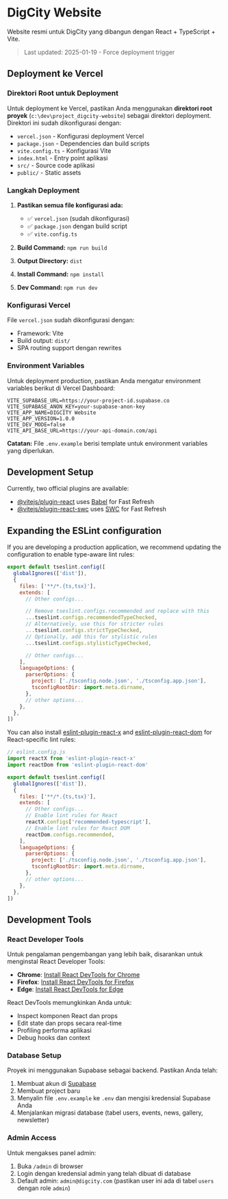 # DigCity Website

Website resmi untuk DigCity yang dibangun dengan React + TypeScript + Vite.

> Last updated: 2025-01-19 - Force deployment trigger

## Deployment ke Vercel

### Direktori Root untuk Deployment

Untuk deployment ke Vercel, pastikan Anda menggunakan **direktori root proyek** (`c:\dev\project_digcity-website`) sebagai direktori deployment. Direktori ini sudah dikonfigurasi dengan:

- `vercel.json` - Konfigurasi deployment Vercel
- `package.json` - Dependencies dan build scripts
- `vite.config.ts` - Konfigurasi Vite
- `index.html` - Entry point aplikasi
- `src/` - Source code aplikasi
- `public/` - Static assets

### Langkah Deployment

1. **Pastikan semua file konfigurasi ada:**
   - ✅ `vercel.json` (sudah dikonfigurasi)
   - ✅ `package.json` dengan build script
   - ✅ `vite.config.ts`

2. **Build Command:** `npm run build`
3. **Output Directory:** `dist`
4. **Install Command:** `npm install`
5. **Dev Command:** `npm run dev`

### Konfigurasi Vercel

File `vercel.json` sudah dikonfigurasi dengan:
- Framework: Vite
- Build output: `dist/`
- SPA routing support dengan rewrites

### Environment Variables

Untuk deployment production, pastikan Anda mengatur environment variables berikut di Vercel Dashboard:

```
VITE_SUPABASE_URL=https://your-project-id.supabase.co
VITE_SUPABASE_ANON_KEY=your-supabase-anon-key
VITE_APP_NAME=DIGCITY Website
VITE_APP_VERSION=1.0.0
VITE_DEV_MODE=false
VITE_API_BASE_URL=https://your-api-domain.com/api
```

**Catatan:** File `.env.example` berisi template untuk environment variables yang diperlukan.

## Development Setup

Currently, two official plugins are available:

- [@vitejs/plugin-react](https://github.com/vitejs/vite-plugin-react/blob/main/packages/plugin-react) uses [Babel](https://babeljs.io/) for Fast Refresh
- [@vitejs/plugin-react-swc](https://github.com/vitejs/vite-plugin-react/blob/main/packages/plugin-react-swc) uses [SWC](https://swc.rs/) for Fast Refresh

## Expanding the ESLint configuration

If you are developing a production application, we recommend updating the configuration to enable type-aware lint rules:

```js
export default tseslint.config([
  globalIgnores(['dist']),
  {
    files: ['**/*.{ts,tsx}'],
    extends: [
      // Other configs...

      // Remove tseslint.configs.recommended and replace with this
      ...tseslint.configs.recommendedTypeChecked,
      // Alternatively, use this for stricter rules
      ...tseslint.configs.strictTypeChecked,
      // Optionally, add this for stylistic rules
      ...tseslint.configs.stylisticTypeChecked,

      // Other configs...
    ],
    languageOptions: {
      parserOptions: {
        project: ['./tsconfig.node.json', './tsconfig.app.json'],
        tsconfigRootDir: import.meta.dirname,
      },
      // other options...
    },
  },
])
```

You can also install [eslint-plugin-react-x](https://github.com/Rel1cx/eslint-react/tree/main/packages/plugins/eslint-plugin-react-x) and [eslint-plugin-react-dom](https://github.com/Rel1cx/eslint-react/tree/main/packages/plugins/eslint-plugin-react-dom) for React-specific lint rules:

```js
// eslint.config.js
import reactX from 'eslint-plugin-react-x'
import reactDom from 'eslint-plugin-react-dom'

export default tseslint.config([
  globalIgnores(['dist']),
  {
    files: ['**/*.{ts,tsx}'],
    extends: [
      // Other configs...
      // Enable lint rules for React
      reactX.configs['recommended-typescript'],
      // Enable lint rules for React DOM
      reactDom.configs.recommended,
    ],
    languageOptions: {
      parserOptions: {
        project: ['./tsconfig.node.json', './tsconfig.app.json'],
        tsconfigRootDir: import.meta.dirname,
      },
      // other options...
    },
  },
])
```

## Development Tools

### React Developer Tools

Untuk pengalaman pengembangan yang lebih baik, disarankan untuk menginstal React Developer Tools:

- **Chrome**: [Install React DevTools for Chrome](https://chrome.google.com/webstore/detail/react-developer-tools/fmkadmapgofadopljbjfkapdkoienihi)
- **Firefox**: [Install React DevTools for Firefox](https://addons.mozilla.org/en-US/firefox/addon/react-devtools/)
- **Edge**: [Install React DevTools for Edge](https://microsoftedge.microsoft.com/addons/detail/react-developer-tools/gpphkfbcpidddadnkolkpfckpihlkkil)

React DevTools memungkinkan Anda untuk:
- Inspect komponen React dan props
- Edit state dan props secara real-time
- Profiling performa aplikasi
- Debug hooks dan context

### Database Setup

Proyek ini menggunakan Supabase sebagai backend. Pastikan Anda telah:

1. Membuat akun di [Supabase](https://supabase.com)
2. Membuat project baru
3. Menyalin file `.env.example` ke `.env` dan mengisi kredensial Supabase Anda
4. Menjalankan migrasi database (tabel users, events, news, gallery, newsletter)

### Admin Access

Untuk mengakses panel admin:
1. Buka `/admin` di browser
2. Login dengan kredensial admin yang telah dibuat di database
3. Default admin: `admin@digcity.com` (pastikan user ini ada di tabel `users` dengan role `admin`)
